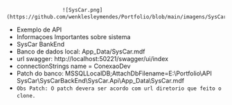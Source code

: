                       ![SysCar.png](https://github.com/wenklesleymendes/Portfolio/blob/main/imagens/SysCar.png)

* Exemplo de API
* Informaçoes Importantes sobre sistema
* SysCar BankEnd
* Banco de dados local: App_Data/SysCar.mdf
* url swagger: http://localhost:50221/swagger/ui/index
* connectionStrings name = ConexaoDev
* Patch do banco: MSSQLLocalDB;AttachDbFilename=E:\Portfolio\API SysCar\SysCarBackEnd\SysCar.Api\App_Data\SysCar.mdf
* `Obs Patch: O patch devera ser acordo com url diretorio que feito o clone.` 
